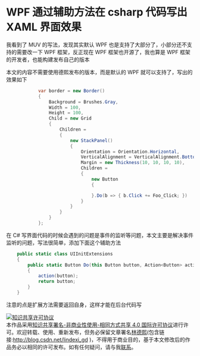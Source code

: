 
# WPF 通过辅助方法在 csharp 代码写出 XAML 界面效果

我看到了 MUV 的写法，发现其实默认 WPF 也是支持了大部分了，小部分还不支持的需要改一下 WPF 框架，反正现在 WPF 框架也开源了，我也算是 WPF 框架的开发者，也能构建发布自己的版本

<!--more-->


<!-- CreateTime:6/15/2020 6:01:13 PM -->



本文的内容不需要使用德熙发布的版本，而是默认的 WPF 就可以支持了，写出的效果如下

```csharp
            var border = new Border()
            {
                Background = Brushes.Gray,
                Width = 100,
                Height = 100,
                Child = new Grid
                {
                    Children =
                    {
                        new StackPanel()
                        {
                            Orientation = Orientation.Horizontal,
                            VerticalAlignment = VerticalAlignment.Bottom,
                            Margin = new Thickness(10, 10, 10, 10),
                            Children =
                            {
                                new Button
                                {

                                }.Do(b => { b.Click += Foo_Click; })
                            }
                        }
                    }
                }
            };
```

在 C# 写界面代码的时候会遇到的问题是事件的监听等问题，本文主要是解决事件监听的问题，写法很简单，添加下面这个辅助方法

```csharp
    public static class UIInitExtensions
    {
        public static Button Do(this Button button, Action<Button> action)
        {
            action(button);
            return button;
        }
    }
```

注意的点是扩展方法需要返回自身，这样才能在后台代码写





<a rel="license" href="http://creativecommons.org/licenses/by-nc-sa/4.0/"><img alt="知识共享许可协议" style="border-width:0" src="https://licensebuttons.net/l/by-nc-sa/4.0/88x31.png" /></a><br />本作品采用<a rel="license" href="http://creativecommons.org/licenses/by-nc-sa/4.0/">知识共享署名-非商业性使用-相同方式共享 4.0 国际许可协议</a>进行许可。欢迎转载、使用、重新发布，但务必保留文章署名[林德熙](http://blog.csdn.net/lindexi_gd)(包含链接:http://blog.csdn.net/lindexi_gd )，不得用于商业目的，基于本文修改后的作品务必以相同的许可发布。如有任何疑问，请与我[联系](mailto:lindexi_gd@163.com)。